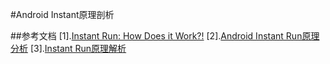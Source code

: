#Android Instant原理剖析

##参考文档
[1].[Instant Run: How Does it Work?!](https://medium.com/google-developers/instant-run-how-does-it-work-294a1633367f#.9q7cddaie)
[2].[Android Instant Run原理分析](https://github.com/nuptboyzhb/AndroidInstantRun)
[3].[Instant Run原理解析](http://www.jianshu.com/p/0400fb58d086)